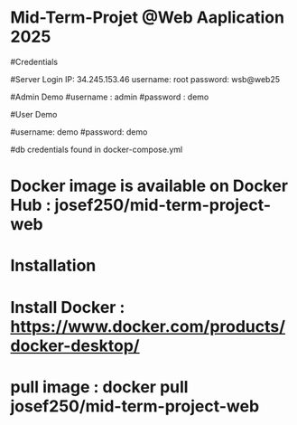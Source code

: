 # Mid-Term-Projet @Web Aaplication 2025

#Credentials


#Server Login
IP: 34.245.153.46
username: root
password: wsb@web25

#Admin Demo 
#username : admin
#password : demo

#User Demo

#username: demo
#password: demo

#db credentials found in docker-compose.yml

# Docker image is available on Docker Hub : josef250/mid-term-project-web

# Installation 
# Install Docker : https://www.docker.com/products/docker-desktop/

# pull image : docker pull josef250/mid-term-project-web
